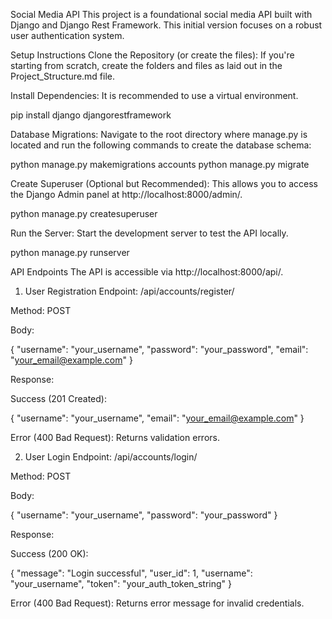Social Media API
This project is a foundational social media API built with Django and Django Rest Framework. This initial version focuses on a robust user authentication system.

Setup Instructions
Clone the Repository (or create the files):
If you're starting from scratch, create the folders and files as laid out in the Project_Structure.md file.

Install Dependencies:
It is recommended to use a virtual environment.

pip install django djangorestframework

Database Migrations:
Navigate to the root directory where manage.py is located and run the following commands to create the database schema:

python manage.py makemigrations accounts
python manage.py migrate

Create Superuser (Optional but Recommended):
This allows you to access the Django Admin panel at http://localhost:8000/admin/.

python manage.py createsuperuser

Run the Server:
Start the development server to test the API locally.

python manage.py runserver

API Endpoints
The API is accessible via http://localhost:8000/api/.

1. User Registration
Endpoint: /api/accounts/register/

Method: POST

Body:

{
  "username": "your_username",
  "password": "your_password",
  "email": "your_email@example.com"
}

Response:

Success (201 Created):

{
  "username": "your_username",
  "email": "your_email@example.com"
}

Error (400 Bad Request): Returns validation errors.

2. User Login
Endpoint: /api/accounts/login/

Method: POST

Body:

{
  "username": "your_username",
  "password": "your_password"
}

Response:

Success (200 OK):

{
  "message": "Login successful",
  "user_id": 1,
  "username": "your_username",
  "token": "your_auth_token_string"
}

Error (400 Bad Request): Returns error message for invalid credentials.